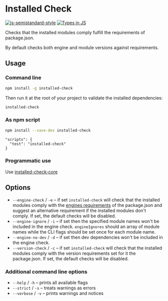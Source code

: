 # Installed Check

[![js-semistandard-style](https://img.shields.io/badge/code%20style-semistandard-brightgreen.svg)](https://github.com/voxpelli/eslint-config)
[![Types in JS](https://img.shields.io/badge/types_in_js-yes-brightgreen)](https://github.com/voxpelli/types-in-js)

Checks that the installed modules comply fulfill the requirements of package.json.

By default checks both engine and module versions against requirements.

## Usage

### Command line

```bash
npm install -g installed-check
```

Then run it at the root of your project to validate the installed dependencies:

```bash
installed-check
```

### As npm script

```bash
npm install --save-dev installed-check
```

```
"scripts": {
  "test": "installed-check"
}
```

### Programmatic use

Use [installed-check-core](https://github.com/voxpelli/node-installed-check-core)

## Options

* `--engine-check` / `-e` – if set `installed-check` will check that the installed modules comply with the [engines requirements](https://docs.npmjs.com/files/package.json#engines) of the package.json and suggest an alternative requirement if the installed modules don't comply. If set, the default checks will be disabled.
* `--engine-ignore` / `-i` – if set then the specified module names won't be included in the engine check. `engineIgnores` should an array of module names while the CLI flags should be set once for each module name.
* `--engine-no-dev` / `-d` – if set then dev dependencies won't be included in the engine check.
* `--version-check` / `-c` – if set `installed-check` will check that the installed modules comply with the version requirements set for it the package.json. If set, the default checks will be disabled.

### Additional command line options

* `--help` / `-h` – prints all available flags
* `--strict` / `-s` – treats warnings as errors
* `--verbose` / `-v` – prints warnings and notices

